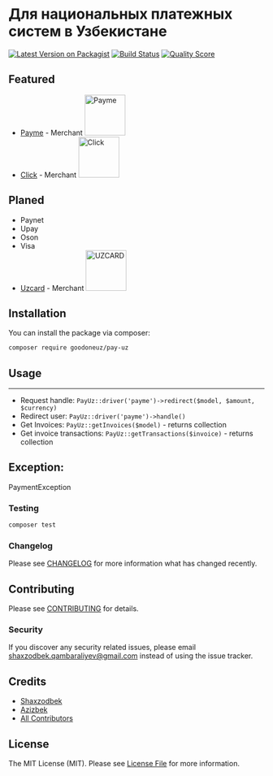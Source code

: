 # Для национальных платежных систем в Узбекистане

[![Latest Version on Packagist](https://img.shields.io/packagist/dt/goodoneuz/pay-uz.svg?style=flat)](https://packagist.org/packages/goodoneuz/pay-uz)
[![Build Status](https://img.shields.io/travis/goodoneuz/pay-uz/master.svg?style=flat-square)](https://travis-ci.org/goodoneuz/pay-uz)
[![Quality Score](https://img.shields.io/scrutinizer/g/goodoneuz/pay-uz.svg?style=flat-square)](https://scrutinizer-ci.com/g/goodoneuz/pay-uz)

**Featured**
------
- [Payme](http://payme.uz) - Merchant <img src="https://cdn.paycom.uz/documentation_assets/payme_01.png" alt="Payme" width="80"/>
- [Click](http://click.uz) - Merchant <img src="http://click.uz/wp-content/themes/click_theme/assets/img/logo.png" alt="Click" width="80"/>

**Planed**
------
- Paynet
- Upay
- Oson
- Visa
- [Uzcard](http://uzcard.uz) - Merchant <img src="http://uzcard.uz/templates/uzcard_ordinary/images/logo-f.png" alt="UZCARD" width="80"/>

## Installation

You can install the package via composer:

```bash
composer require goodoneuz/pay-uz
```

## Usage
------
- Request handle: `PayUz::driver('payme')->redirect($model, $amount, $currency)`
- Redirect user:  `PayUz::driver('payme')->handle()`
- Get Invoices: `PayUz::getInvoices($model)` - returns collection
- Get invoice transactions: `PayUz::getTransactions($invoice)` - returns collection

**Exception:**
------

PaymentException 

### Testing

``` bash
composer test
```

### Changelog

Please see [CHANGELOG](CHANGELOG.md) for more information what has changed recently.

## Contributing

Please see [CONTRIBUTING](CONTRIBUTING.md) for details.

### Security

If you discover any security related issues, please email shaxzodbek.qambaraliyev@gmail.com instead of using the issue tracker.

## Credits

- [Shaxzodbek](https://github.com/goodoneuz)
- [Azizbek](https://github.com/azizbekeshonaliyev)
- [All Contributors](../../contributors)

## License

The MIT License (MIT). Please see [License File](LICENSE.md) for more information.

